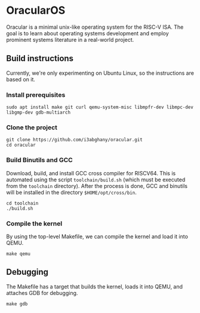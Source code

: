 # OracularOS

Oracular is a minimal unix-like operating system for the RISC-V ISA. The goal is
to learn about operating systems development and employ prominent systems
literature in a real-world project.

## Build instructions

Currently, we're only experimenting on Ubuntu Linux, so the instructions are
based on it.

### Install prerequisites

```console
sudo apt install make git curl qemu-system-misc libmpfr-dev libmpc-dev libgmp-dev gdb-multiarch
```

### Clone the project

```console
git clone https://github.com/i3abghany/oracular.git
cd oracular
```

### Build Binutils and GCC

Download, build, and install GCC cross compiler for RISCV64. This is automated
using the script `toolchain/build.sh` (which must be executed from the
`toolchain` directory). After the process is done, GCC and binutils will be
installed in the directory `$HOME/opt/cross/bin`.

```console
cd toolchain
./build.sh
```

### Compile the kernel

By using the top-level Makefile, we can compile the kernel and load it into
QEMU.

```console
make qemu
```

## Debugging

The Makefile has a target that builds the kernel, loads it into QEMU, and
attaches GDB for debugging.

```console
make gdb
```

